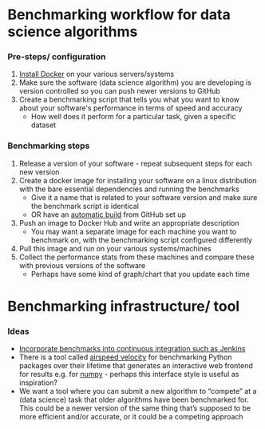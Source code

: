 Benchmarking workflow for data science algorithms
======

### Pre-steps/ configuration

1) [Install Docker](https://docs.docker.com/v17.09/engine/installation/) on your various servers/systems
2) Make sure the software (data science algorithm) you are developing is version controlled so you can push newer versions to GitHub
3) Create a benchmarking script that tells you what you want to know about your software's performance in terms of speed and accuracy
    - How well does it perform for a particular task, given a specific dataset

### Benchmarking steps

1) Release a version of your software - repeat subsequent steps for each new version
2) Create a docker image for installing your software on a linux distribution with the bare essential dependencies and running the benchmarks
    - Give it a name that is related to your software version and make sure the benchmark script is identical
    - OR have an [automatic build](https://docs.docker.com/docker-hub/builds/) from GitHub set up
3) Push an image to Docker Hub and write an appropriate description
    - You may want a separate image for each machine you want to benchmark on, with the benchmarking script configured differently
4) Pull this image and run on your various systems/machines
5) Collect the performance stats from these machines and compare these with previous versions of the software
    - Perhaps have some kind of graph/chart that you update each time

Benchmarking infrastructure/ tool
=======

### Ideas

- [Incorporate benchmarks into continuous integration such as Jenkins](https://www.researchgate.net/publication/274738961_Including_Performance_Benchmarks_into_Continuous_Integration_to_Enable_DevOps)
 - There is a tool called [airspeed velocity](https://asv.readthedocs.io/en/stable/index.html) for benchmarking Python packages over their lifetime that generates an interactive web frontend for results e.g. for [numpy](https://pv.github.io/numpy-bench/) - perhaps this interface style is useful as inspiration?
 - We want a tool where you can submit a new algorithm to “compete” at a (data science) task that older algorithms have been benchmarked for. This could be a newer version of the same thing that’s supposed to be more efficient and/or accurate, or it could be a competing approach
